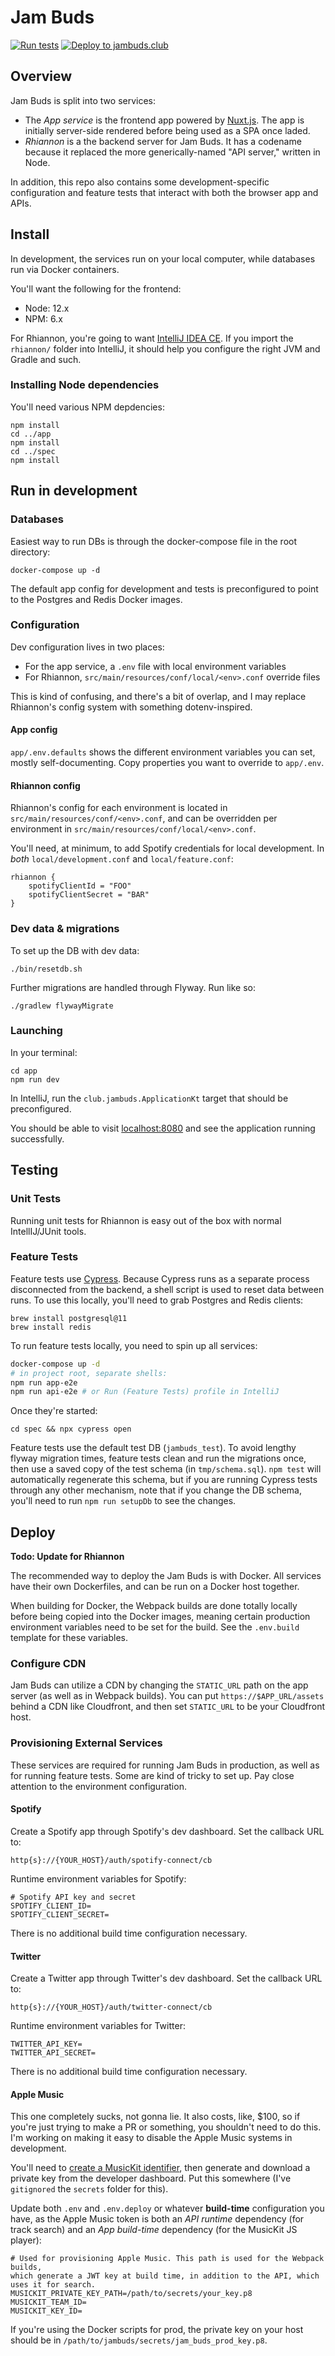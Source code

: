 # Jam Buds

[![Run tests](https://github.com/thomasboyt/jam-buds/workflows/Run%20Tests/badge.svg)](https://github.com/thomasboyt/jam-buds/actions?query=workflow%3A%22Run+Tests%22) [![Deploy to jambuds.club](https://github.com/thomasboyt/jambuds-ops/workflows/Deploy%20to%20jambuds.club/badge.svg?event=workflow_dispatch)](https://github.com/thomasboyt/jambuds-ops/actions?query=workflow%3A%22Deploy+to+jambuds.club%22)

## Overview

Jam Buds is split into two services:

* The *App service* is the frontend app powered by [Nuxt.js](https://nuxtjs.org/). The app is initially server-side rendered before being used as a SPA once laded.
* *Rhiannon* is a the backend server for Jam Buds. It has a codename because it replaced the more generically-named "API server," written in Node.

In addition, this repo also contains some development-specific configuration and feature tests that interact with both the browser app and APIs.

## Install

In development, the services run on your local computer, while databases run via Docker containers.

You'll want the following for the frontend:

- Node: 12.x
- NPM: 6.x

For Rhiannon, you're going to want [IntelliJ IDEA CE](https://www.jetbrains.com/idea/). If you import the `rhiannon/` folder into IntelliJ, it should help you configure the right JVM and Gradle and such.

### Installing Node dependencies

You'll need various NPM depdencies:

```
npm install
cd ../app
npm install
cd ../spec
npm install
```

## Run in development

### Databases

Easiest way to run DBs is through the docker-compose file in the root directory:

```
docker-compose up -d
```

The default app config for development and tests is preconfigured to point to the Postgres and Redis Docker images.

### Configuration

Dev configuration lives in two places:

* For the app service, a `.env` file with local environment variables
* For Rhiannon, `src/main/resources/conf/local/<env>.conf` override files

This is kind of confusing, and there's a bit of overlap, and I may replace Rhiannon's config system with something dotenv-inspired.

#### App config

`app/.env.defaults` shows the different environment variables you can set, mostly self-documenting. Copy properties you want to override to `app/.env`.

#### Rhiannon config

Rhiannon's config for each environment is located in `src/main/resources/conf/<env>.conf`, and can be overridden per environment in `src/main/resources/conf/local/<env>.conf`.

You'll need, at minimum, to add Spotify credentials for local development. In _both_ `local/development.conf` and `local/feature.conf`:

```
rhiannon {
    spotifyClientId = "FOO"
    spotifyClientSecret = "BAR"
}
```

### Dev data & migrations

To set up the DB with dev data:

```
./bin/resetdb.sh
```

Further migrations are handled through Flyway. Run like so:

```
./gradlew flywayMigrate
```

### Launching

In your terminal:

```
cd app
npm run dev
```

In IntelliJ, run the `club.jambuds.ApplicationKt` target that should be preconfigured.

You should be able to visit [localhost:8080](http://localhost:8080) and see the application running successfully.

## Testing

### Unit Tests

Running unit tests for Rhiannon is easy out of the box with normal IntellIJ/JUnit tools.

### Feature Tests

Feature tests use [Cypress](https://www.cypress.io/). Because Cypress runs as a separate process disconnected from the backend, a shell script is used to reset data between runs. To use this locally, you'll need to grab Postgres and Redis clients:

```
brew install postgresql@11
brew install redis
```

To run feature tests locally, you need to spin up all services:

```sh
docker-compose up -d
# in project root, separate shells:
npm run app-e2e
npm run api-e2e # or Run (Feature Tests) profile in IntelliJ
```

Once they're started:

```
cd spec && npx cypress open
```

Feature tests use the default test DB (`jambuds_test`). To avoid lengthy flyway migration times, feature tests clean and run the migrations once, then use a saved copy of the test schema (in `tmp/schema.sql`). `npm test` will automatically regenerate this schema, but if you are running Cypress tests through any other mechanism, note that if you change the DB schema, you'll need to run `npm run setupDb` to see the changes.

## Deploy

**Todo: Update for Rhiannon**

The recommended way to deploy the Jam Buds is with Docker. All services have their own Dockerfiles, and can be run on a Docker host together.

When building for Docker, the Webpack builds are done totally locally before being copied into the Docker images, meaning certain production environment variables need to be set for the build. See the `.env.build` template for these variables.

### Configure CDN

Jam Buds can utilize a CDN by changing the `STATIC_URL` path on the app server (as well as in Webpack builds). You can put `https://$APP_URL/assets` behind a CDN like Cloudfront, and then set `STATIC_URL` to be your Cloudfront host.

### Provisioning External Services

These services are required for running Jam Buds in production, as well as for running feature tests. Some are kind of tricky to set up. Pay close attention to the environment configuration.

#### Spotify

Create a Spotify app through Spotify's dev dashboard. Set the callback URL to:

```
http{s}://{YOUR_HOST}/auth/spotify-connect/cb
```

Runtime environment variables for Spotify:

```
# Spotify API key and secret
SPOTIFY_CLIENT_ID=
SPOTIFY_CLIENT_SECRET=
```

There is no additional build time configuration necessary.

#### Twitter

Create a Twitter app through Twitter's dev dashboard. Set the callback URL to:

```
http{s}://{YOUR_HOST}/auth/twitter-connect/cb
```

Runtime environment variables for Twitter:

```
TWITTER_API_KEY=
TWITTER_API_SECRET=
```

There is no additional build time configuration necessary.

#### Apple Music

This one completely sucks, not gonna lie. It also costs, like, $100, so if you're just trying to make a PR or something, you shouldn't need to do this. I'm working on making it easy to disable the Apple Music systems in development.

You'll need to [create a MusicKit identifier](https://help.apple.com/developer-account/#/devce5522674), then generate and download a private key from the developer dashboard. Put this somewhere (I've `gitignored` the `secrets` folder for this).

Update both `.env` and `.env.deploy` or whatever **build-time** configuration you have, as the Apple Music token is both an *API runtime* dependency (for track search) and an *App build-time* dependency (for the MusicKit JS player):

```
# Used for provisioning Apple Music. This path is used for the Webpack builds,
which generate a JWT key at build time, in addition to the API, which uses it for search.
MUSICKIT_PRIVATE_KEY_PATH=/path/to/secrets/your_key.p8
MUSICKIT_TEAM_ID=
MUSICKIT_KEY_ID=
```

If you're using the Docker scripts for prod, the private key on your host should be in `/path/to/jambuds/secrets/jam_buds_prod_key.p8`.